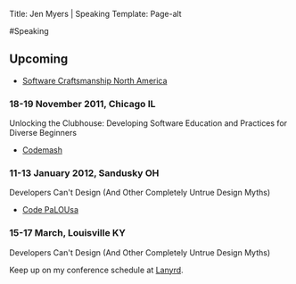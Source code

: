 Title: Jen Myers | Speaking
Template: Page-alt

#Speaking

## Upcoming

* [Software Craftsmanship North America](http://scna.softwarecraftsmanship.org)
### 18-19 November 2011, Chicago IL
Unlocking the Clubhouse: Developing Software Education and Practices for Diverse Beginners

* [Codemash](http://wwww.codemash.org)
### 11-13 January 2012, Sandusky OH
Developers Can't Design (And Other Completely Untrue Design Myths)

* [Code PaLOUsa](http://www.codepalousa.com)
### 15-17 March, Louisville KY
Developers Can't Design (And Other Completely Untrue Design Myths)

Keep up on my conference schedule at [Lanyrd](http://lanyrd.com/profile/antiheroine/).

